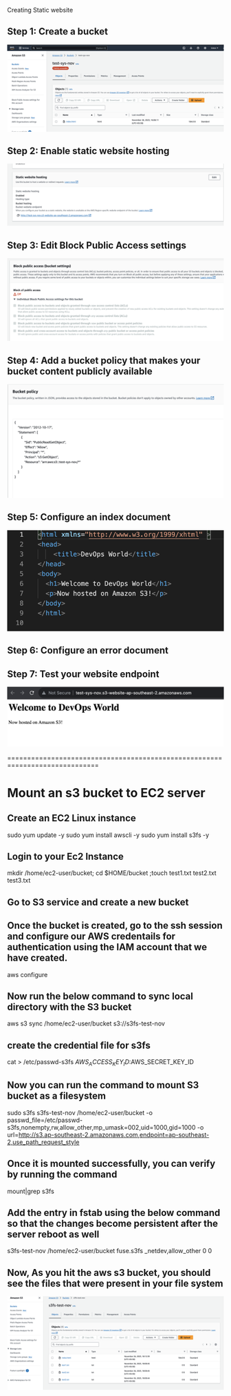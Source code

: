 Creating Static website

## Step 1: Create a bucket

![Alt text](3.png?raw=true "Optional Title")

## Step 2: Enable static website hosting

![Alt text](4.png?raw=true "Optional Title")

## Step 3: Edit Block Public Access settings

![Alt text](1.png?raw=true "Optional Title")

## Step 4: Add a bucket policy that makes your bucket content publicly available

![Alt text](2.png?raw=true "Optional Title")

## Step 5: Configure an index document

![Alt text](5.png?raw=true "Optional Title")

## Step 6: Configure an error document

## Step 7: Test your website endpoint

![Alt text](6.png?raw=true "Optional Title")

=============================================================================

# Mount an s3 bucket to EC2 server

## Create an EC2 Linux instance

sudo yum update -y
sudo yum install awscli -y
sudo yum install s3fs -y

## Login to your Ec2 Instance

mkdir /home/ec2-user/bucket; cd $HOME/bucket ;touch test1.txt test2.txt test3.txt

## Go to S3 service and create a new bucket

## Once the bucket is created, go to the ssh session and configure our AWS credentails for authentication using the IAM account that we have created.
 
 aws configure

## Now run the below command to sync local directory with the S3 bucket

aws s3 sync /home/ec2-user/bucket s3://s3fs-test-nov

## create the credential file for s3fs

cat > /etc/passwd-s3fs
$AWS_ACCESS_KEY_ID:$AWS_SECRET_KEY_ID

## Now you can run the command to mount S3 bucket as a filesystem
sudo s3fs s3fs-test-nov /home/ec2-user/bucket  -o passwd_file=/etc/passwd-s3fs,nonempty,rw,allow_other,mp_umask=002,uid=1000,gid=1000 -o url=http://s3.ap-southeast-2.amazonaws.com,endpoint=ap-southeast-2,use_path_request_style

## Once it is mounted successfully, you can verify by running the command

mount|grep s3fs

## Add the entry in fstab using the below command so that the changes become persistent after the server reboot as well

s3fs-test-nov /home/ec2-user/bucket fuse.s3fs _netdev,allow_other 0 0

## Now, As you hit the aws s3 bucket, you should see the files that were present in your file system

 ![Alt text](7.png?raw=true "Optional Title")